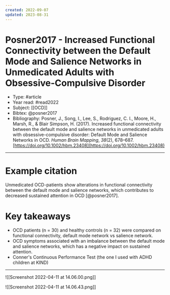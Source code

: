 ```yaml
---
created: 2022-09-07
updated: 2023-08-31
---
```

# Posner2017 - Increased Functional Connectivity between the Default Mode and Salience Networks in Unmedicated Adults with Obsessive-Compulsive Disorder

* Type: #article
* Year read: #read2022
* Subject: [[OCD]]
* Bibtex: @posner2017
* Bibliography: Posner, J., Song, I., Lee, S., Rodriguez, C. I., Moore, H., Marsh, R., & Blair Simpson, H. (2017). Increased functional connectivity between the default mode and salience networks in unmedicated adults with obsessive-compulsive disorder: Default Mode and Salience Networks in OCD. _Human Brain Mapping_, _38_(2), 678–687. [https://doi.org/10.1002/hbm.23408](https://doi.org/10.1002/hbm.23408)
---
# Example citation
Unmedicated OCD-patients show alterations in functional connectivity between the default mode and salience networks, which contributes to decreased sustained attention in OCD [@posner2017].

# Key takeaways
* OCD patients (n = 30) and healthy controls (n = 32) were compared on functional connectivity, default mode network vs salience network.
* OCD symptoms associated with an imbalance between the default mode and salience networks, which has a negative impact on sustained attention.
* Conner's Continuous Performance Test (the one I used with ADHD children at KIND)

---

![[Screenshot 2022-04-11 at 14.06.00.png]]

![[Screenshot 2022-04-11 at 14.06.43.png]]
